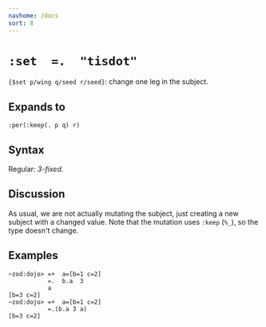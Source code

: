```yaml
---
navhome: /docs
sort: 8
---
```


# `:set  =.  "tisdot"` 

`{$set p/wing q/seed r/seed}`: change one leg in the subject.

## Expands to

```
:per(:keep(. p q) r)
```

## Syntax

Regular: *3-fixed*.

## Discussion

As usual, we are not actually mutating the subject, just creating
a new subject with a changed value.  Note that the mutation uses
`:keep` (`%_`), so the type doesn't change.

## Examples

```
~zod:dojo> =+  a=[b=1 c=2]
           =.  b.a  3
           a
[b=3 c=2]
~zod:dojo> =+  a=[b=1 c=2]
           =.(b.a 3 a)
[b=3 c=2]
```
